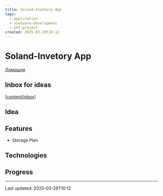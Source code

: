 ```yaml
---
title: Soland-Invetory App
tags:
  - application
  - sowtware-development
  - pet-project
created: 2025-03-29T10:12
---
```


# Soland-Invetory App

  [Домашня](../index.md)

## Inbox for ideas

[[content/inbox]]

## Idea

## Features

- Storage Plan

## Technologies

## Progress

---
Last updated: 2025-03-29T10:12


[//begin]: # "Autogenerated link references for markdown compatibility"
[content/inbox]: ../inbox.md "inbox"
[//end]: # "Autogenerated link references"
